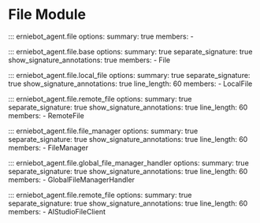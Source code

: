# File Module

::: erniebot_agent.file
    options:
        summary: true
        members:
        -


::: erniebot_agent.file.base
    options:
        summary: true
        separate_signature: true
        show_signature_annotations: true
        members:
        - File


::: erniebot_agent.file.local_file
    options:
        summary: true
        separate_signature: true
        show_signature_annotations: true
        line_length: 60
        members:
        - LocalFile

::: erniebot_agent.file.remote_file
    options:
        summary: true
        separate_signature: true
        show_signature_annotations: true
        line_length: 60
        members:
        - RemoteFile

::: erniebot_agent.file.file_manager
    options:
        summary: true
        separate_signature: true
        show_signature_annotations: true
        line_length: 60
        members:
        - FileManager

::: erniebot_agent.file.global_file_manager_handler
    options:
        summary: true
        separate_signature: true
        show_signature_annotations: true
        line_length: 60
        members:
        - GlobalFileManagerHandler

::: erniebot_agent.file.remote_file
    options:
        summary: true
        separate_signature: true
        show_signature_annotations: true
        line_length: 60
        members:
        - AIStudioFileClient
